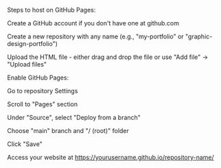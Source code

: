 Steps to host on GitHub Pages:

Create a GitHub account if you don't have one at github.com

Create a new repository with any name (e.g., "my-portfolio" or "graphic-design-portfolio")

Upload the HTML file - either drag and drop the file or use "Add file" → "Upload files"

Enable GitHub Pages:

Go to repository Settings

Scroll to "Pages" section

Under "Source", select "Deploy from a branch"

Choose "main" branch and "/ (root)" folder

Click "Save"

Access your website at https://yourusername.github.io/repository-name/
